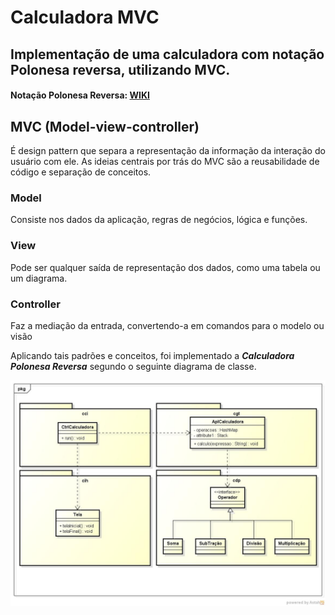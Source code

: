 #                                          Calculadora MVC

## Implementação de uma calculadora com notação Polonesa reversa, utilizando MVC.

#### Notação Polonesa Reversa: [WIKI](http://pt.wikipedia.org/wiki/Nota%C3%A7%C3%A3o_polonesa_inversa)

## MVC (Model-view-controller)
 É design pattern que separa a representação da informação da interação do usuário com ele.
 As ideias centrais por trás do MVC são a reusabilidade de código e separação de conceitos.
### Model
Consiste nos dados da aplicação, regras de negócios, lógica e funções.
### View
 Pode ser qualquer saída de representação dos dados, como uma tabela ou um diagrama.
### Controller
 Faz a mediação da entrada, convertendo-a em comandos para o modelo ou visão

Aplicando tais padrões e conceitos, foi implementado a **_Calculadora Polonesa Reversa_** segundo o seguinte diagrama de classe.

![](https://github.com/alitigeller/CalculadoraMVC/blob/master/ClassDiagramCalc.jpg?raw=true)

